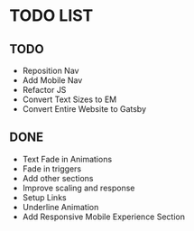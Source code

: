 # TODO LIST

## TODO

- Reposition Nav
- Add Mobile Nav
- Refactor JS
- Convert Text Sizes to EM
- Convert Entire Website to Gatsby

## DONE

- Text Fade in Animations
- Fade in triggers
- Add other sections
- Improve scaling and response
- Setup Links
- Underline Animation
- Add Responsive Mobile Experience Section